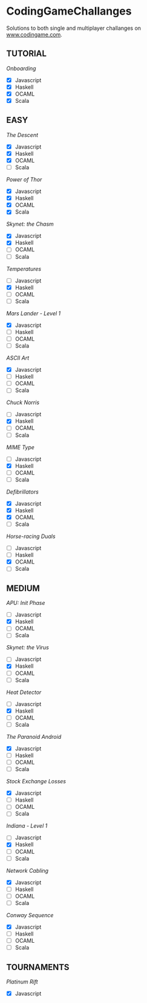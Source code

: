 # CodingGameChallanges
Solutions to both single and multiplayer challanges on www.codingame.com.

## TUTORIAL
*Onboarding*

- [x] Javascript
- [x] Haskell
- [x] OCAML
- [x] Scala

## EASY
*The Descent*

- [x] Javascript
- [x] Haskell
- [x] OCAML
- [ ] Scala

*Power of Thor*

- [x] Javascript
- [x] Haskell
- [x] OCAML
- [x] Scala

*Skynet: the Chasm*

- [x] Javascript
- [x] Haskell
- [ ] OCAML
- [ ] Scala

*Temperatures*

- [ ] Javascript
- [x] Haskell
- [ ] OCAML
- [ ] Scala

*Mars Lander - Level 1*

- [x] Javascript
- [ ] Haskell
- [ ] OCAML
- [ ] Scala

*ASCII Art*

- [x] Javascript
- [ ] Haskell
- [ ] OCAML
- [ ] Scala

*Chuck Norris*

- [ ] Javascript
- [x] Haskell
- [ ] OCAML
- [ ] Scala
 
*MIME Type*

- [ ] Javascript
- [x] Haskell
- [ ] OCAML
- [ ] Scala

*Defibrillators*

- [x] Javascript
- [x] Haskell
- [x] OCAML
- [ ] Scala

*Horse-racing Duals*

- [ ] Javascript
- [ ] Haskell
- [x] OCAML
- [ ] Scala

## MEDIUM
*APU: Init Phase*

- [ ] Javascript
- [x] Haskell
- [ ] OCAML
- [ ] Scala

*Skynet: the Virus*

- [ ] Javascript
- [x] Haskell
- [ ] OCAML
- [ ] Scala

*Heat Detector*

- [ ] Javascript
- [x] Haskell
- [ ] OCAML
- [ ] Scala

*The Paranoid Android*

- [x] Javascript
- [ ] Haskell
- [ ] OCAML
- [ ] Scala

*Stock Exchange Losses*

- [x] Javascript
- [ ] Haskell
- [ ] OCAML
- [ ] Scala

*Indiana - Level 1*

- [ ] Javascript
- [x] Haskell
- [ ] OCAML
- [ ] Scala

*Network Cabling*

- [x] Javascript
- [ ] Haskell
- [ ] OCAML
- [ ] Scala

*Conway Sequence*

- [x] Javascript
- [ ] Haskell
- [ ] OCAML
- [ ] Scala

## TOURNAMENTS
*Platinum Rift*

- [x] Javascript

